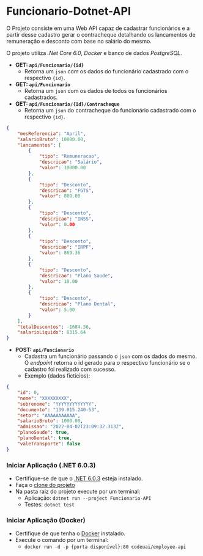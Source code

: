 # Funcionario-Dotnet-API

O Projeto consiste em uma Web API capaz de cadastrar funcionários e a partir desse cadastro gerar o contracheque detalhando os lancamentos de remuneração e desconto com base no salário do mesmo.

O projeto utiliza _.Net Core 6.0_, _Docker_ e banco de dados _PostgreSQL_. 

- **GET: `api/Funcionario/{id}`**
  - Retorna um `json` com os dados do funcionário cadastrado com o respectivo `{id}`.
- **GET: `api/Funcionario`**
  - Retorna um `json` com os dados de todos os funcionários cadastrados.
- **GET: `api/Funcionario/{Id}/Contracheque`**
  - Retorna um `json` do contracheque do funcionário cadastrado com o respectivo `{id}`.
```json
{
    "mesReferencia": "April",
    "salarioBruto": 10000.00,
    "lancamentos": [
        {
            "tipo": "Remuneracao",
            "descricao": "Salário",
            "valor": 10000.00
        },
        {
            "tipo": "Desconto",
            "descricao": "FGTS",
            "valor": 800.00
        },
        {
            "tipo": "Desconto",
            "descricao": "INSS",
            "valor": 0.00
        },
        {
            "tipo": "Desconto",
            "descricao": "IRPF",
            "valor": 869.36
        },
        {
            "tipo": "Desconto",
            "descricao": "Plano Saude",
            "valor": 10.00
        },
        {
            "tipo": "Desconto",
            "descricao": "Plano Dental",
            "valor": 5.00
        }
    ],
    "totalDescontos": -1684.36,
    "salarioLiquido": 8315.64
}
```
- **POST: `api/Funcionario`**
  - Cadastra um funcionário passando o `json` com os dados do mesmo. O _endpoint_ retorna o id gerado para o respectivo funcionário se o cadastro foi realizado com sucesso.
  - Exemplo (dados fictícios):
```json
{
    "id": 0,
    "nome": "XXXXXXXXX",
    "sobrenome": "YYYYYYYYYYYYY",
    "documento": "139.015.240-53",
    "setor": "AAAAAAAAAAA",
    "salarioBruto": 1000.00,
    "admissao": "2022-04-02T23:09:32.313Z",
    "planoSaude": true,
    "planoDental": true,
    "valeTransporte": false
}
```

### Iniciar Aplicação (.NET 6.0.3)

- Certifique-se de que o [.NET 6.0.3](https://dotnet.microsoft.com/en-us/download/dotnet/6.0) esteja instalado.
- Faça o [clone do projeto](https://github.com/NatanMachado/Funcionario-Dotnet-API.git) 
- Na pasta raiz do projeto execute por um terminal:
  - Aplicação: `dotnet run --project Funcionario-API`
  - Testes: `dotnet test`

### Iniciar Aplicação (Docker)

- Certifique de que tenha o [Docker](https://docs.docker.com/get-docker/) instalado.
- Execute o comando por um terminal:
  - `docker run -d -p {porta disponível}:80 codeuai/employee-api`